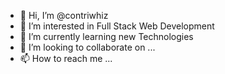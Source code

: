 - 👋 Hi, I’m @contriwhiz
- 👀 I’m interested in Full Stack Web Development
- 🌱 I’m currently learning new Technologies
- 💞️ I’m looking to collaborate on ...
- 📫 How to reach me ...

<!---
contriwhiz/contriwhiz is a ✨ special ✨ repository because its `README.md` (this file) appears on your GitHub profile.
You can click the Preview link to take a look at your changes.
--->
